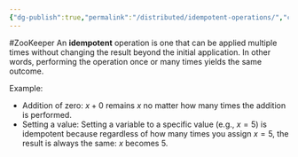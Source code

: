 ```yaml
---
{"dg-publish":true,"permalink":"/distributed/idempotent-operations/","created":"2024-06-20T14:06:19.423+08:00","updated":"2024-06-25T12:26:38.512+08:00"}
---
```


#ZooKeeper 
An **idempotent** operation is one that can be applied multiple times without changing the result beyond the initial application. In other words, performing the operation once or many times yields the same outcome.

Example:
- Addition of zero:  $x + 0$  remains $x$  no matter how many times the addition is performed.
- Setting a value: Setting a variable to a specific value (e.g., $x = 5$) is idempotent because regardless of how many times you assign $x = 5$, the result is always the same:  $x$  becomes $5$.
